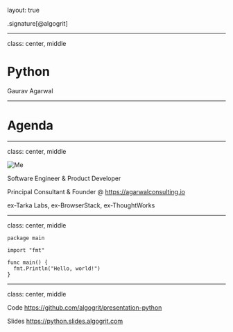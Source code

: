 layout: true

.signature[@algogrit]

---

class: center, middle

# Python

Gaurav Agarwal

---

# Agenda

---

class: center, middle

![Me](assets/images/me.png)

Software Engineer & Product Developer

Principal Consultant & Founder @ https://agarwalconsulting.io

ex-Tarka Labs, ex-BrowserStack, ex-ThoughtWorks

---
class: center, middle

```golang
package main

import "fmt"

func main() {
  fmt.Println("Hello, world!")
}
```

---

class: center, middle

Code
https://github.com/algogrit/presentation-python

Slides
https://python.slides.algogrit.com
